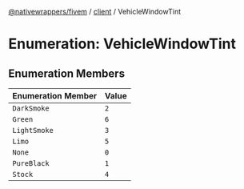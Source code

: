 [@nativewrappers/fivem](../../README.md) / [client](../README.md) / VehicleWindowTint

# Enumeration: VehicleWindowTint

## Enumeration Members

| Enumeration Member | Value |
| :------ | :------ |
| `DarkSmoke` | `2` |
| `Green` | `6` |
| `LightSmoke` | `3` |
| `Limo` | `5` |
| `None` | `0` |
| `PureBlack` | `1` |
| `Stock` | `4` |
